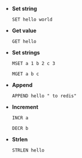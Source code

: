 - **Set string**

    `SET hello world`

- **Get value**

    `GET hello`

- **Set strings**

    `MSET a 1 b 2 c 3`

    `MGET a b c`

- **Append**

    `APPEND hello " to redis"`

- **Increment**

    `INCR a`

    `DECR b`

- **Strlen**

    `STRLEN hello`

